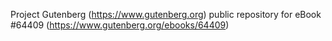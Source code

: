 Project Gutenberg (https://www.gutenberg.org) public repository for
eBook #64409 (https://www.gutenberg.org/ebooks/64409)
